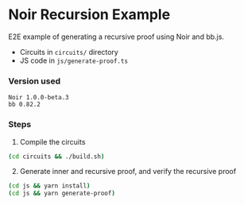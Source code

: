 # Noir Recursion Example

E2E example of generating a recursive proof using Noir and bb.js.

- Circuits in `circuits/` directory
- JS code in `js/generate-proof.ts`

### Version used

```
Noir 1.0.0-beta.3
bb 0.82.2
```

### Steps

1. Compile the circuits

```bash
(cd circuits && ./build.sh)
```

2. Generate inner and recursive proof, and verify the recursive proof

```bash
(cd js && yarn install)
(cd js && yarn generate-proof)
```
